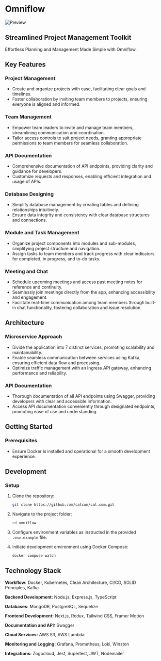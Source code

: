 # Omniflow

![Preview](preview.png)

## Streamlined Project Management Toolkit

Effortless Planning and Management Made Simple with Omniflow.

## Key Features

### Project Management

-   Create and organize projects with ease, facilitating clear goals and timelines.
-   Foster collaboration by inviting team members to projects, ensuring everyone is aligned and informed.

### Team Management

-   Empower team leaders to invite and manage team members, streamlining communication and coordination.
-   Tailor access controls to suit project needs, granting appropriate permissions to team members for seamless collaboration.

### API Documentation

-   Comprehensive documentation of API endpoints, providing clarity and guidance for developers.
-   Customize requests and responses, enabling efficient integration and usage of APIs.

### Database Designing

-   Simplify database management by creating tables and defining relationships intuitively.
-   Ensure data integrity and consistency with clear database structures and connections.

### Module and Task Management

-   Organize project components into modules and sub-modules, simplifying project structure and navigation.
-   Assign tasks to team members and track progress with clear indicators for completed, in progress, and to-do tasks.

### Meeting and Chat

-   Schedule upcoming meetings and access past meeting notes for reference and continuity.
-   Seamlessly join meetings directly from the app, enhancing accessibility and engagement.
-   Facilitate real-time communication among team members through built-in chat functionality, fostering collaboration and issue resolution.

## Architecture

### Microservice Approach

-   Divide the application into 7 distinct services, promoting scalability and maintainability.
-   Enable seamless communication between services using Kafka, ensuring efficient data flow and processing.
-   Optimize traffic management with an Ingress API gateway, enhancing performance and reliability.

### API Documentation

-   Thorough documentation of all API endpoints using Swagger, providing developers with clear and accessible information.
-   Access API documentation conveniently through designated endpoints, promoting ease of use and understanding.

## Getting Started

### Prerequisites

-   Ensure Docker is installed and operational for a smooth development experience.

## Development

### Setup

1. Clone the repository:

    ```sh
    git clone https://github.com/calcom/cal.com.git
    ```

2. Navigate to the project folder:

    ```sh
    cd omniflow
    ```

3. Configure environment variables as instructed in the provided `.env.example` file.

4. Initiate development environment using Docker Compose:

    ```sh
    docker compose watch
    ```

## Technology Stack

**Workflow:** Docker, Kubernetes, Clean Architecture, CI/CD, SOLID Principles, Kafka

**Backend Development:** Node.js, Express.js, TypeScript

**Databases:** MongoDB, PostgreSQL, Sequelize

**Frontend Development:** Next.js, Redux, Tailwind CSS, Framer Motion

**Documentation and API:** Swagger

**Cloud Services:** AWS S3, AWS Lambda

**Monitoring and Logging:** Grafana, Prometheus, Loki, Winston

**Integrations:** Zogocloud, Jest, Supertest, JWT, Nodemailer
